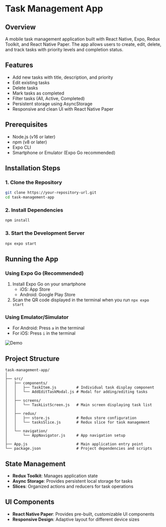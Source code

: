 # Task Management App

## Overview
A mobile task management application built with React Native, Expo, Redux Toolkit, and React Native Paper. The app allows users to create, edit, delete, and track tasks with priority levels and completion status.

## Features
- Add new tasks with title, description, and priority
- Edit existing tasks
- Delete tasks
- Mark tasks as completed
- Filter tasks (All, Active, Completed)
- Persistent storage using AsyncStorage
- Responsive and clean UI with React Native Paper

## Prerequisites
- Node.js (v16 or later)
- npm (v8 or later)
- Expo CLI
- Smartphone or Emulator (Expo Go recommended)

## Installation Steps

### 1. Clone the Repository
```bash
git clone https://your-repository-url.git
cd task-management-app
```

### 2. Install Dependencies
```bash
npm install
```

### 3. Start the Development Server
```bash
npx expo start
```

## Running the App

### Using Expo Go (Recommended)
1. Install Expo Go on your smartphone
   - iOS: App Store
   - Android: Google Play Store
2. Scan the QR code displayed in the terminal when you run `npx expo start`

### Using Emulator/Simulator
- For Android: Press `a` in the terminal
- For iOS: Press `i` in the terminal

![Demo](https://imgur.com/a/YfBw6hG)

## Project Structure
```
task-management-app/
│
├── src/
│   ├── components/
│   │   ├── TaskItem.js         # Individual task display component
│   │   └── AddEditTaskModal.js # Modal for adding/editing tasks
│   │
│   ├── screens/
│   │   └── TaskListScreen.js   # Main screen displaying task list
│   │
│   ├── redux/
│   │   ├── store.js            # Redux store configuration
│   │   └── tasksSlice.js       # Redux slice for task management
│   │
│   └── navigation/
│       └── AppNavigator.js     # App navigation setup
│
├── App.js                      # Main application entry point
└── package.json                # Project dependencies and scripts
```

## State Management
- **Redux Toolkit**: Manages application state
- **Async Storage**: Provides persistent local storage for tasks
- **Slices**: Organized actions and reducers for task operations

## UI Components
- **React Native Paper**: Provides pre-built, customizable UI components
- **Responsive Design**: Adaptive layout for different device sizes